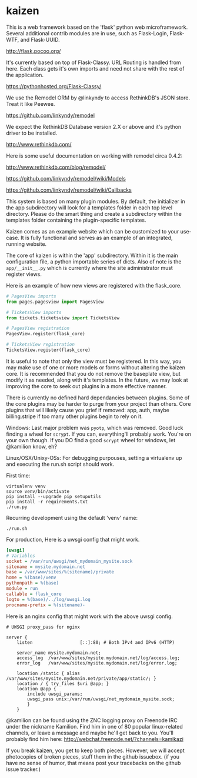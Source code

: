 kaizen
===============

This is a web framework based on the 'flask' python web microframework.
Several additional contrib modules are in use, such as Flask-Login, Flask-WTF, and Flask-UUID.

http://flask.pocoo.org/

It's currently based on top of Flask-Classy. URL Routing is handled from here. 
Each class gets it's own imports and need not share with the rest of the application.

https://pythonhosted.org/Flask-Classy/

We use the Remodel ORM by @linkyndy to access RethinkDB's JSON store. Treat it like Peewee.

https://github.com/linkyndy/remodel

We expect the RethinkDB Database version 2.X or above and it's python driver to be installed.

http://www.rethinkdb.com/

Here is some useful documentation on working with remodel circa 0.4.2:

http://www.rethinkdb.com/blog/remodel/

https://github.com/linkyndy/remodel/wiki/Models

https://github.com/linkyndy/remodel/wiki/Callbacks



This system is based on many plugin modules.
By default, the initializer in the app subdirectory will look for a templates folder in each top level directory.
Please do the smart thing and create a subdirectory within the templates folder containing the plugin-specific templates.

Kaizen comes as an example website which can be customized to your use-case.
It is fully functional and serves as an example of an integrated, running website.

The core of kaizen is within the 'app' subdirectory.
Within it is the main configuration file, a python importable series of dicts.
Also of note is the ```app/__init__.py``` which is currently where the site administrator must register views.

Here is an example of how new views are registered with the flask_core.

```python
# PagesView imports
from pages.pagesview import PagesView

# TicketsView imports
from tickets.ticketsview import TicketsView

# PagesView registration
PagesView.register(flask_core)

# TicketsView registration
TicketsView.register(flask_core)
```

It is useful to note that only the view must be registered.
In this way, you may make use of one or more models or forms without altering the kaizen core.
It is recommended that you do not remove the baseplate view, but modify it as needed, along with it's templates.
In the future, we may look at improving the core to seek out plugins in a more effective manner.

There is currently no defined hard dependancies between plugins.
Some of the core plugins may be harder to purge from your project than others.
Core plugins that will likely cause you grief if removed:
app, auth, maybe billing.stripe if too many other plugins begin to rely on it.

Windows:
Last major problem was ```pyotp```, which was removed.
Good luck finding a wheel for ```scrypt```. If you can, everything'll probably work. You're on your own though.
If you DO find a good ```scrypt``` wheel for windows, let @kamilion know, eh?

Linux/OSX/Unixy-OSs:
For debugging purpouses, setting a virtualenv up and executing the run.sh script should work.

First time:

```shell
virtualenv venv
source venv/bin/activate
pip install --upgrade pip setuputils
pip install -r requirements.txt
./run.py
```

Recurring development using the default 'venv' name:

```shell
./run.sh
```


For production, Here is a uwsgi config that might work.

```INI
[uwsgi]
# Variables          
socket = /var/run/uwsgi/net_mydomain_mysite.sock
sitename = mysite.mydomain.net
base = /var/www/sites/%(sitename)/private
home = %(base)/venv
pythonpath = %(base)
module = run
callable = flask_core
logto = %(base)/../log/uwsgi.log
procname-prefix = %(sitename)-
```

Here is an nginx config that might work with the above uwsgi config.

```Nginx
# UWSGI proxy_pass for nginx

server {
	listen                  [::]:80; # Both IPv4 and IPv6 (HTTP)

	server_name	mysite.mydomain.net;
	access_log	/var/www/sites/mysite.mydomain.net/log/access.log;
	error_log	/var/www/sites/mysite.mydomain.net/log/error.log;

	location /static { alias /var/www/sites/mysite.mydomain.net/private/app/static/; }
	location / { try_files $uri @app; }
	location @app {
		include uwsgi_params;
		uwsgi_pass unix:/var/run/uwsgi/net_mydomain_mysite.sock;
		}
	}

```

@kamilion can be found using the ZNC logging proxy on Freenode IRC under the nickname Kamilion.
Find him in one of 80 popular linux-related channels, or leave a message and maybe he'll get back to you.
You'll probably find him here: http://webchat.freenode.net/?channels=kamikazi

If you break kaizen, you get to keep both pieces.
However, we will accept photocopies of broken pieces, stuff them in the github issuebox.
(if you have no sense of humor, that means post your tracebacks on the github issue tracker.)